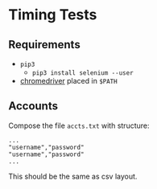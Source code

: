 # Timing Tests

## Requirements

- `pip3`
    - `pip3 install selenium --user`
- [chromedriver](https://sites.google.com/a/chromium.org/chromedriver/home) placed in `$PATH`

## Accounts

Compose the file `accts.txt` with structure: 

```
...
"username","password"
"username","password"
...
```

This should be the same as csv layout. 